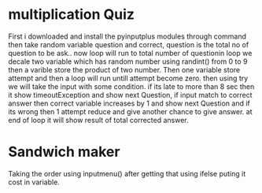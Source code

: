 # multiplication Quiz
First i downloaded and install the pyinputplus modules through command <pip download pyinputplus> then take random variable question and correct, question is the total no of question to be ask.. now loop will run to total number of questionin loop we decale two variable which has random number using randint() from 0 to 9 then a varible store the product of two number. Then one variable store attempt and then a loop will run untill attempt become zero. then using try we will take the input with some condition. if its late to more than 8 sec then it show timeoutException and show next Question, if input match to correct answer then correct variable increases by 1 and show next Question and if its wrong then 1 attempt reduce and give another chance to give answer. at end of loop it will show result of total corrected answer.

# Sandwich maker
Taking the order using inputmenu() after getting that using ifelse puting it cost in variable.